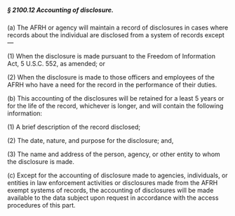 ##### § 2100.12 Accounting of disclosure. #####

(a) The AFRH or agency will maintain a record of disclosures in cases where records about the individual are disclosed from a system of records except—

(1) When the disclosure is made pursuant to the Freedom of Information Act, 5 U.S.C. 552, as amended; or

(2) When the disclosure is made to those officers and employees of the AFRH who have a need for the record in the performance of their duties.

(b) This accounting of the disclosures will be retained for a least 5 years or for the life of the record, whichever is longer, and will contain the following information:

(1) A brief description of the record disclosed;

(2) The date, nature, and purpose for the disclosure; and,

(3) The name and address of the person, agency, or other entity to whom the disclosure is made.

(c) Except for the accounting of disclosure made to agencies, individuals, or entities in law enforcement activities or disclosures made from the AFRH exempt systems of records, the accounting of disclosures will be made available to the data subject upon request in accordance with the access procedures of this part.